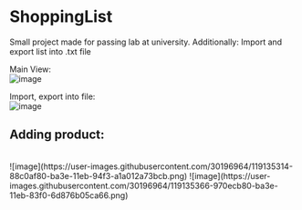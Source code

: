 # ShoppingList
Small project made for passing lab at university.
Additionally: Import and export list into .txt file

Main View:</br>
![image](https://user-images.githubusercontent.com/30196964/119134759-d5f05180-ba3d-11eb-8dd2-bb4acb33b2c5.png)

Import, export into file:</br>
![image](https://user-images.githubusercontent.com/30196964/119135044-354e6180-ba3e-11eb-8b4f-2387b7b3d673.png)

<H2>Adding product:</H2>
</br>
![image](https://user-images.githubusercontent.com/30196964/119135314-88c0af80-ba3e-11eb-94f3-a1a012a73bcb.png)
![image](https://user-images.githubusercontent.com/30196964/119135366-970ecb80-ba3e-11eb-83f0-6d876b05ca66.png)
